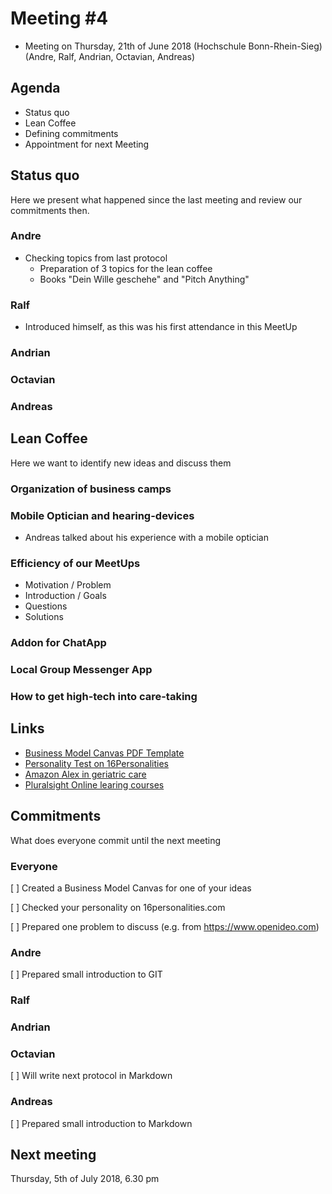 # Meeting #4

* Meeting on Thursday, 21th of June 2018 (Hochschule Bonn-Rhein-Sieg) (Andre, Ralf, Andrian, Octavian, Andreas)

## Agenda

* Status quo
* Lean Coffee
* Defining commitments
* Appointment for next Meeting

## Status quo

Here we present what happened since the last meeting and review our commitments then.

### Andre

* Checking topics from last protocol
    * Preparation of 3 topics for the lean coffee
    * Books "Dein Wille geschehe" and "Pitch Anything"

### Ralf

* Introduced himself, as this was his first attendance in this MeetUp

### Andrian

### Octavian

### Andreas

## Lean Coffee

Here we want to identify new ideas and discuss them

### Organization of business camps

### Mobile Optician and hearing-devices

* Andreas talked about his experience with a mobile optician

### Efficiency of our MeetUps

* Motivation / Problem
* Introduction / Goals
* Questions
* Solutions

### Addon for ChatApp

### Local Group Messenger App

### How to get high-tech into care-taking

## Links

* [Business Model Canvas PDF Template](https://canvanizer.com/downloads/business_model_canvas_poster.pdf)
* [Personality Test on 16Personalities](https://www.16personalities.com)
* [Amazon Alex in geriatric care](https://www.heise.de/newsticker/meldung/Seniorenresidenz-in-Kalifornien-testet-Amazons-Alexa-als-Alltagshilfe-fuer-Bewohner-3740776.html)
* [Pluralsight Online learing courses](https://www.pluralsight.com)

## Commitments

What does everyone commit until the next meeting

### Everyone
[ ] Created a Business Model Canvas for one of your ideas

[ ] Checked your personality on 16personalities.com

[ ] Prepared one problem to discuss (e.g. from https://www.openideo.com)

### Andre
[ ] Prepared small introduction to GIT

### Ralf

### Andrian

### Octavian
[ ] Will write next protocol in Markdown

### Andreas
[ ] Prepared small introduction to Markdown

## Next meeting

Thursday, 5th of July 2018, 6.30 pm
